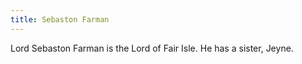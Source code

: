 ```yaml
---
title: Sebaston Farman
---
```


Lord Sebaston Farman is the Lord of Fair Isle. He has a sister, Jeyne. 


